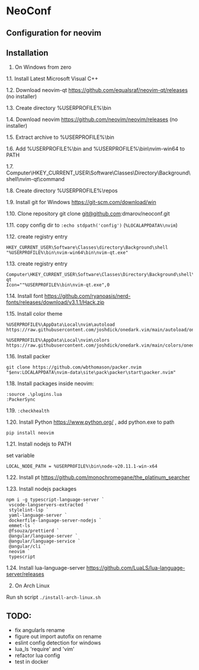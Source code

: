 # NeoConf

## Configuration for neovim


## Installation

1. On Windows from zero

1.1. Install Latest Microsoft Visual C++

1.2. Download neovim-qt https://github.com/equalsraf/neovim-qt/releases (no installer)

1.3. Create directory %USERPROFILE%\bin

1.4. Download neovim https://github.com/neovim/neovim/releases (no installer)

1.5. Extract archive to %USERPROFILE%\bin

1.6. Add %USERPROFILE%\bin and %USERPROFILE%\bin\nvim-win64 to PATH

1.7. Computer\HKEY_CURRENT_USER\Software\Classes\Directory\Background\shell\nvim-qt\command

1.8. Create directory %USERPROFILE%\repos

1.9. Install git for Windows https://git-scm.com/download/win

1.10. Clone repository git clone git@github.com:dmarov/neoconf.git

1.11. copy config dir to `:echo stdpath('config')` (`%LOCALAPPDATA%\nvim`)

1.12. create registry entry
```
HKEY_CURRENT_USER\Software\Classes\directory\Background\shell
"%USERPROFILE%\bin\nvim-win64\bin\nvim-qt.exe"
```

1.13. create registry entry
```
Computer\HKEY_CURRENT_USER\Software\Classes\Directory\Background\shell\nvim-qt
Icon=""%USERPROFILE%\bin\nvim-qt.exe",0
```

1.14. Install font https://github.com/ryanoasis/nerd-fonts/releases/download/v3.1.1/Hack.zip

1.15. Install color theme

```
%USERPROFILE%\AppData\Local\nvim\autoload
https://raw.githubusercontent.com/joshdick/onedark.vim/main/autoload/onedark.vim

%USERPROFILE%\AppData\Local\nvim\colors
https://raw.githubusercontent.com/joshdick/onedark.vim/main/colors/onedark.vim
```

1.16. Install packer
```
git clone https://github.com/wbthomason/packer.nvim "$env:LOCALAPPDATA\nvim-data\site\pack\packer\start\packer.nvim"
```


1.18. Install packages inside neovim:
```
:source .\plugins.lua
:PackerSync
```

1.19. `:checkhealth`

1.20. Install Python https://www.python.org/ , add python.exe to path
```
pip install neovim
```

1.21. Install nodejs to PATH

set variable
```
LOCAL_NODE_PATH = %USERPROFILE%\bin\node-v20.11.1-win-x64
```

1.22.
Install pt https://github.com/monochromegane/the_platinum_searcher


1.23. Install nodejs packages
```
npm i -g typescript-language-server `
 vscode-langservers-extracted `
 stylelint-lsp `
 yaml-language-server `
 dockerfile-language-server-nodejs `
 emmet-ls `
 @fsouza/prettierd `
 @angular/language-server `
 @angular/language-service `
 @angular/cli `
 neovim `
 typescript
```

1.24. Install lua-language-server https://github.com/LuaLS/lua-language-server/releases 


2. On Arch Linux

Run sh script `./install-arch-linux.sh`

## TODO:
- fix angularls rename
- figure out import autofix on rename
- eslint config detection for windows
- lua_ls 'require' and 'vim'
- refactor lua config
- test in docker

